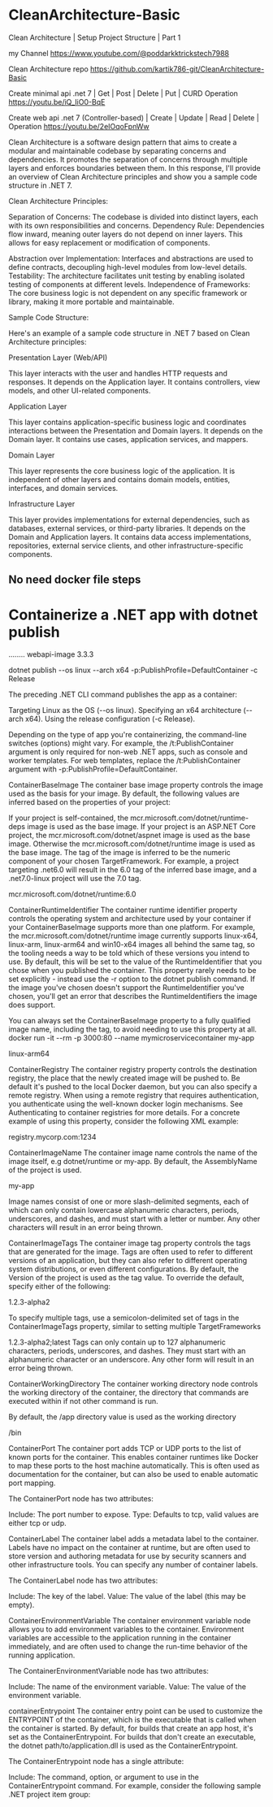 # CleanArchitecture-Basic

Clean Architecture | Setup Project Structure | Part 1

my Channel 
https://www.youtube.com/@poddarkktrickstech7988

Clean Architecture repo
https://github.com/kartik786-git/CleanArchitecture-Basic

Create minimal api .net 7 | Get | Post | Delete | Put | CURD Operation
https://youtu.be/iQ_IiO0-BqE

Create web api .net 7 (Controller-based) | Create | Update | Read | Delete | Operation
https://youtu.be/2eIOqoFpnWw


Clean Architecture is a software design pattern that aims to create a modular and maintainable codebase by separating concerns and dependencies. It promotes the separation of concerns through multiple layers and enforces boundaries between them. In this response, I'll provide an overview of Clean Architecture principles and show you a sample code structure in .NET 7.

Clean Architecture Principles:

Separation of Concerns: The codebase is divided into distinct layers, each with its own responsibilities and concerns.
Dependency Rule: Dependencies flow inward, meaning outer layers do not depend on inner layers. This allows for easy replacement or modification of components.

Abstraction over Implementation: Interfaces and abstractions are used to define contracts, decoupling high-level modules from low-level details.
Testability: The architecture facilitates unit testing by enabling isolated testing of components at different levels.
Independence of Frameworks: The core business logic is not dependent on any specific framework or library, making it more portable and maintainable.

Sample Code Structure:

Here's an example of a sample code structure in .NET 7 based on Clean Architecture principles:

Presentation Layer (Web/API)

This layer interacts with the user and handles HTTP requests and responses.
It depends on the Application layer.
It contains controllers, view models, and other UI-related components.

Application Layer

This layer contains application-specific business logic and coordinates interactions between the Presentation and Domain layers.
It depends on the Domain layer.
It contains use cases, application services, and mappers.

Domain Layer

This layer represents the core business logic of the application.
It is independent of other layers and contains domain models, entities, interfaces, and domain services.

Infrastructure Layer

This layer provides implementations for external dependencies, such as databases, external services, or third-party libraries.
It depends on the Domain and Application layers.
It contains data access implementations, repositories, external service clients, and other infrastructure-specific components.

## No need docker file steps

# Containerize a .NET app with dotnet publish

  <PropertyGroup>
........
	  <!--<ContainerBaseImage>mcr.microsoft.com/dotnet/runtime:6.0</ContainerBaseImage>-->
	  <ContainerImageName>webapi-image</ContainerImageName>
	  <ContainerImageTag>3.3.3</ContainerImageTag>
	  <!--<ContainerRegistry>registry.mycorp.com:1234</ContainerRegistry>-->
	  <!--<ContainerWorkingDirectory>/bin</ContainerWorkingDirectory>-->
  </PropertyGroup>



dotnet publish --os linux --arch x64 -p:PublishProfile=DefaultContainer -c Release

The preceding .NET CLI command publishes the app as a container:

Targeting Linux as the OS (--os linux).
Specifying an x64 architecture (--arch x64).
Using the release configuration (-c Release).

Depending on the type of app you're containerizing, the command-line switches (options) might vary. For example, the /t:PublishContainer argument is only required for non-web .NET apps, such as console and worker templates. For web templates, replace the /t:PublishContainer argument with -p:PublishProfile=DefaultContainer.

ContainerBaseImage
The container base image property controls the image used as the basis for your image. By default, the following values are inferred based on the properties of your project:

If your project is self-contained, the mcr.microsoft.com/dotnet/runtime-deps image is used as the base image.
If your project is an ASP.NET Core project, the mcr.microsoft.com/dotnet/aspnet image is used as the base image.
Otherwise the mcr.microsoft.com/dotnet/runtime image is used as the base image.
The tag of the image is inferred to be the numeric component of your chosen TargetFramework. For example, a project targeting .net6.0 will result in the 6.0 tag of the inferred base image, and a .net7.0-linux project will use the 7.0 tag.


<PropertyGroup>
    <ContainerBaseImage>mcr.microsoft.com/dotnet/runtime:6.0</ContainerBaseImage>
</PropertyGroup>

ContainerRuntimeIdentifier
The container runtime identifier property controls the operating system and architecture used by your container if your ContainerBaseImage supports more than one platform. For example, the mcr.microsoft.com/dotnet/runtime image currently supports linux-x64, linux-arm, linux-arm64 and win10-x64 images all behind the same tag, so the tooling needs a way to be told which of these versions you intend to use. By default, this will be set to the value of the RuntimeIdentifier that you chose when you published the container. This property rarely needs to be set explicitly - instead use the -r option to the dotnet publish command. If the image you've chosen doesn't support the RuntimeIdentifier you've chosen, you'll get an error that describes the RuntimeIdentifiers the image does support.

You can always set the ContainerBaseImage property to a fully qualified image name, including the tag, to avoid needing to use this property at all.
docker run -it --rm -p 3000:80 --name mymicroservicecontainer my-app

<PropertyGroup>
    <ContainerRuntimeIdentifier>linux-arm64</ContainerRuntimeIdentifier>
</PropertyGroup>


ContainerRegistry
The container registry property controls the destination registry, the place that the newly created image will be pushed to. Be default it's pushed to the local Docker daemon, but you can also specify a remote registry. When using a remote registry that requires authentication, you authenticate using the well-known docker login mechanisms. See Authenticating to container registries for more details. For a concrete example of using this property, consider the following XML example:

<PropertyGroup>
    <ContainerRegistry>registry.mycorp.com:1234</ContainerRegistry>
</PropertyGroup>

ContainerImageName
The container image name controls the name of the image itself, e.g dotnet/runtime or my-app. By default, the AssemblyName of the project is used.

<PropertyGroup>
    <ContainerImageName>my-app</ContainerImageName>
</PropertyGroup>


Image names consist of one or more slash-delimited segments, each of which can only contain lowercase alphanumeric characters, periods, underscores, and dashes, and must start with a letter or number. Any other characters will result in an error being thrown.

ContainerImageTags
The container image tag property controls the tags that are generated for the image. Tags are often used to refer to different versions of an application, but they can also refer to different operating system distributions, or even different configurations. By default, the Version of the project is used as the tag value. To override the default, specify either of the following:

<PropertyGroup>
    <ContainerImageTag>1.2.3-alpha2</ContainerImageTag>
</PropertyGroup>

To specify multiple tags, use a semicolon-delimited set of tags in the ContainerImageTags property, similar to setting multiple TargetFrameworks

<PropertyGroup>
    <ContainerImageTags>1.2.3-alpha2;latest</ContainerImageTags>
</PropertyGroup>
Tags can only contain up to 127 alphanumeric characters, periods, underscores, and dashes. They must start with an alphanumeric character or an underscore. Any other form will result in an error being thrown.

ContainerWorkingDirectory
The container working directory node controls the working directory of the container, the directory that commands are executed within if not other command is run.

By default, the /app directory value is used as the working directory

<PropertyGroup>
    <ContainerWorkingDirectory>/bin</ContainerWorkingDirectory>
</PropertyGroup>

ContainerPort
The container port adds TCP or UDP ports to the list of known ports for the container. This enables container runtimes like Docker to map these ports to the host machine automatically. This is often used as documentation for the container, but can also be used to enable automatic port mapping.

The ContainerPort node has two attributes:

Include: The port number to expose.
Type: Defaults to tcp, valid values are either tcp or udp.

<ItemGroup>
    <ContainerPort Include="80" Type="tcp" />
</ItemGroup>

ContainerLabel
The container label adds a metadata label to the container. Labels have no impact on the container at runtime, but are often used to store version and authoring metadata for use by security scanners and other infrastructure tools. You can specify any number of container labels.

The ContainerLabel node has two attributes:

Include: The key of the label.
Value: The value of the label (this may be empty).

<ItemGroup>
    <ContainerLabel Include="org.contoso.businessunit" Value="contoso-university" />
</ItemGroup>
ContainerEnvironmentVariable
The container environment variable node allows you to add environment variables to the container. Environment variables are accessible to the application running in the container immediately, and are often used to change the run-time behavior of the running application.

The ContainerEnvironmentVariable node has two attributes:

Include: The name of the environment variable.
Value: The value of the environment variable.

<ItemGroup>
  <ContainerEnvironmentVariable Include="LOGGER_VERBOSITY" Value="Trace" />
</ItemGroup>

containerEntrypoint
The container entry point can be used to customize the ENTRYPOINT of the container, which is the executable that is called when the container is started. By default, for builds that create an app host, it's set as the ContainerEntrypoint. For builds that don't create an executable, the dotnet path/to/application.dll is used as the ContainerEntrypoint.

The ContainerEntrypoint node has a single attribute:

Include: The command, option, or argument to use in the ContainerEntrypoint command.
For example, consider the following sample .NET project item group:
<ItemGroup Label="Entrypoint Assignment">
  <!-- This is how you would start the dotnet ef tool in your container -->
  <ContainerEntrypoint Include="dotnet" />
  <ContainerEntrypoint Include="ef" />

  <!-- This shorthand syntax means the same thing.
       Note the semicolon separating the tokens. -->
  <ContainerEntrypoint Include="dotnet;ef" />
</ItemGroup>

